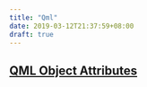 ```yaml
---
title: "Qml"
date: 2019-03-12T21:37:59+08:00
draft: true
---
```


## [QML Object Attributes](https://doc.qt.io/qt-5/qtqml-syntax-objectattributes.html)

